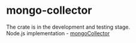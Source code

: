 # mongo-collector

The crate is in the development and testing stage.<br>
Node.js implementation - [mongoCollector](https://www.npmjs.com/package/mongo-collector)